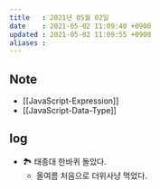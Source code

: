 ```yaml
---
title   : 2021년 05월 02일
date    : 2021-05-02 11:09:40 +0900
updated : 2021-05-02 11:09:55 +0900
aliases : 
---
```

## Note
- [[JavaScript-Expression]]
- [[JavaScript-Data-Type]]

## log
- 🏞 태종대 한바퀴 돌았다. 
  - 올여름 처음으로 더위사냥 먹었다.  